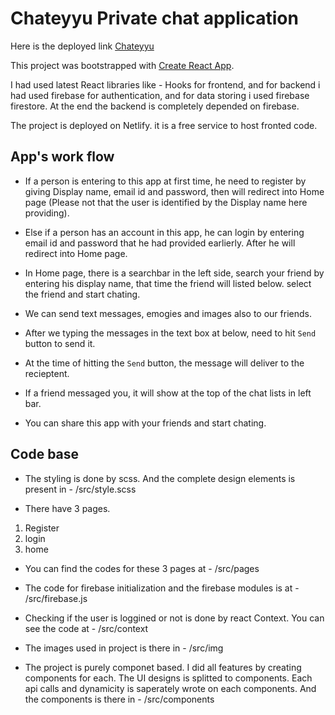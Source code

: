 # Chateyyu Private chat application

Here is the deployed link [Chateyyu](https://chateyyu.netlify.app/)

This project was bootstrapped with [Create React App](https://github.com/facebook/create-react-app).

I had used latest React libraries like - Hooks for frontend, and for backend i had used firebase for authentication, and for data storing i used firebase firestore.
At the end the backend is completely depended on firebase.

The project is deployed on Netlify. it is a free service to host fronted code.

## App's work flow

- If a person is entering to this app at first time, he need to register by giving Display name, email id and password, then will redirect into Home page (Please not that the user is identified by the Display name here providing).

- Else if a person has an account in this app, he can login by entering email id and password that he had provided earlierly. After he will redirect into Home page.

- In Home page, there is a searchbar in the left side, search your friend by entering his display name, that time the friend will listed below.
select the friend and start chating.

- We can send text messages, emogies and images also to our friends.

- After we typing the messages in the text box at below, need to hit `Send` button to send it.

- At the time of hitting the `Send` button, the message will deliver to the recieptent.

- If a friend messaged you, it will show at the top of the chat lists in left bar.

- You can share this app with your friends and start chating.

## Code base

 - The styling is done by scss. And the complete design elements is present in - /src/style.scss

 - There have 3 pages. 
1. Register
2. login
3. home

 - You can find the codes for these 3 pages at - /src/pages

 - The code for firebase initialization and the firebase modules is at - /src/firebase.js

- Checking if the user is loggined or not is done by react Context. You can see the code at - /src/context

- The images used in project is there in - /src/img

- The project is purely componet based. I did all features by creating components for each. The UI designs is splitted to components. Each api calls and dynamicity is saperately wrote on each components. And the components is there in - /src/components





 
